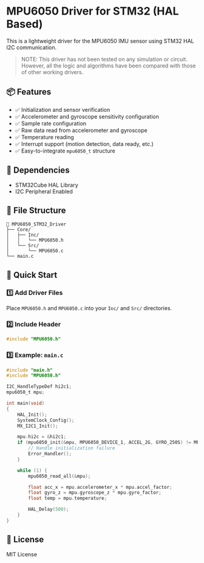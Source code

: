 
# MPU6050 Driver for STM32 (HAL Based)

This is a lightweight driver for the MPU6050 IMU sensor using STM32 HAL I2C communication.

>NOTE: This driver has not been tested on any simulation or circuit.
However, all the logic and algorithms have been compared with those of other working drivers.

## 📦 Features

- ✅ Initialization and sensor verification
- ✅ Accelerometer and gyroscope sensitivity configuration
- ✅ Sample rate configuration
- ✅ Raw data read from accelerometer and gyroscope
- ✅ Temperature reading
- ✅ Interrupt support (motion detection, data ready, etc.)
- ✅ Easy-to-integrate `mpu6050_t` structure

## 🔧 Dependencies

- STM32Cube HAL Library
- I2C Peripheral Enabled

## 📁 File Structure

```
📂 MPU6050_STM32_Driver
├── Core/
│   ├── Inc/
│   │   └── MPU6050.h
│   └── Src/
│       └── MPU6050.c
└── main.c
```

## 🚀 Quick Start

### 1️⃣ Add Driver Files

Place `MPU6050.h` and `MPU6050.c` into your `Inc/` and `Src/` directories.

### 2️⃣ Include Header

```c
#include "MPU6050.h"
```

### 3️⃣ Example: `main.c`

```c
#include "main.h"
#include "MPU6050.h"

I2C_HandleTypeDef hi2c1;
mpu6050_t mpu;

int main(void)
{
    HAL_Init();
    SystemClock_Config();
    MX_I2C1_Init();

    mpu.hi2c = &hi2c1;
    if (mpu6050_init(&mpu, MPU6050_DEVICE_1, ACCEL_2G, GYRO_250S) != MPU6050_OK) {
        // Handle initialization failure
        Error_Handler();
    }

    while (1) {
        mpu6050_read_all(&mpu);

        float acc_x = mpu.accelerometer_x * mpu.accel_factor;
        float gyro_z = mpu.gyroscope_z * mpu.gyro_factor;
        float temp = mpu.temperature;

        HAL_Delay(500);
    }
}
```

## 📄 License

MIT License
